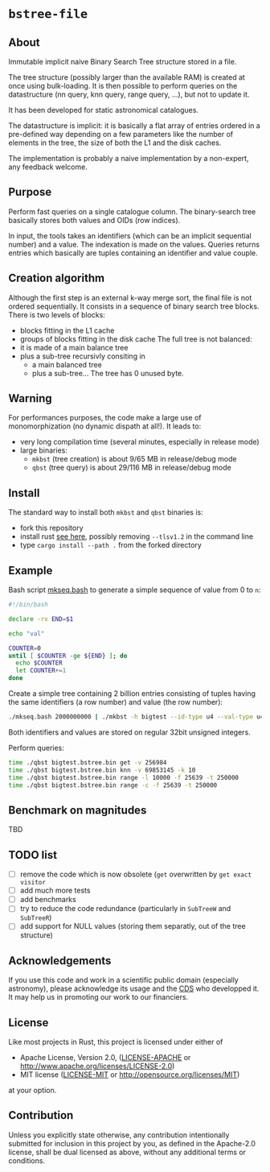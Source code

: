 <meta charset="utf-8"/>

# `bstree-file`

About
-----

Immutable implicit naive Binary Search Tree structure stored in a file.

The tree structure (possibly larger than the available RAM) is created at once
using bulk-loading.
It is then possible to perform queries on the datastructure
(nn query, knn query, range query, ...), but not to update it.

It has been developed for static astronomical catalogues.

The datastructure is implicit: it is basically a flat array of entries 
ordered in a pre-defined way depending on a few parameters like
the number of elements in the tree, the size of both the L1 and the disk caches.

The implementation is probably a naive implementation by a non-expert,
any feedback welcome.

Purpose
-------

Perform fast queries on a single catalogue column.
The binary-search tree basically stores both values and OIDs (row indices).

In input, the tools takes an identifiers (which can be an implicit sequential number)
and a value.
The indexation is made on the values.
Queries returns entries which basically are tuples containing an identifier and value couple.


Creation algorithm
------------------

Although the first step is an external k-way merge sort, 
the final file is not ordered sequentially.
It consists in a sequence of binary search tree blocks.
There is two levels of blocks: 
* blocks fitting in the L1 cache
* groups of blocks fitting in the disk cache 
The full tree is not balanced:
* it is made of a main balance tree
* plus a sub-tree recursivly consiting in
    - a main balanced tree
    - plus a sub-tree...
The tree has 0 unused byte.

Warning
-------

For performances purposes, the code make a large use of monomorphization (no dynamic dispath at all!).
It leads to:
* very long compilation time (several minutes, especially in release mode)
* large binaries:
    - `mkbst` (tree creation) is about 9/65 MB in release/debug mode
    - `qbst` (tree query) is about 29/116 MB in release/debug mode

Install
-------

The standard way to install both `mkbst` and `qbst` binaries is:
* fork this repository
* install rust [see here](https://www.rust-lang.org/tools/install), possibly removing `--tlsv1.2` in the command line
* type `cargo install --path .` from the forked directory

Example
-------

Bash script [mkseq.bash](resources/test/mkseq.bash) to generate a simple sequence of value from 0 to `n`:
```bash
#!/bin/bash

declare -rx END=$1

echo "val"

COUNTER=0
until [ $COUNTER -ge ${END} ]; do
  echo $COUNTER
  let COUNTER+=1
done
``` 
Create a simple tree containing 2 billion entries consisting of tuples having the
same identifiers (a row number) and value (the row number):
```bash
./mkseq.bash 2000000000 | ./mkbst -h bigtest --id-type u4 --val-type u4
```
Both identifiers and values are stored on regular 32bit unsigned integers.

Perform queries:
```bash
time ./qbst bigtest.bstree.bin get -v 256984
time ./qbst bigtest.bstree.bin knn -v 69853145 -k 10
time ./qbst bigtest.bstree.bin range -l 10000 -f 25639 -t 250000
time ./qbst bigtest.bstree.bin range -c -f 25639 -t 250000
```


Benchmark on magnitudes
-----------------------

TBD


TODO list
---------

* [ ] remove the code which is now obsolete (`get` overwritten by `get exact visitor` 
* [ ] add much more tests
* [ ] add benchmarks
* [ ] try to reduce the code redundance (particularly in `SubTreeW` and `SubTreeR`)
* [ ] add support for NULL values (storing them separatly, out of the tree structure)

Acknowledgements
----------------

If you use this code and work in a scientific public domain
(especially astronomy), please acknowledge its usage and the 
[CDS](https://en.wikipedia.org/wiki/Centre_de_donn%C3%A9es_astronomiques_de_Strasbourg)
who developped it. 
It may help us in promoting our work to our financiers.


License
-------

Like most projects in Rust, this project is licensed under either of

 * Apache License, Version 2.0, ([LICENSE-APACHE](LICENSE-APACHE) or
   http://www.apache.org/licenses/LICENSE-2.0)
 * MIT license ([LICENSE-MIT](LICENSE-MIT) or
   http://opensource.org/licenses/MIT)

at your option.


Contribution
------------

Unless you explicitly state otherwise, any contribution intentionally submitted
for inclusion in this project by you, as defined in the Apache-2.0 license,
shall be dual licensed as above, without any additional terms or conditions.

